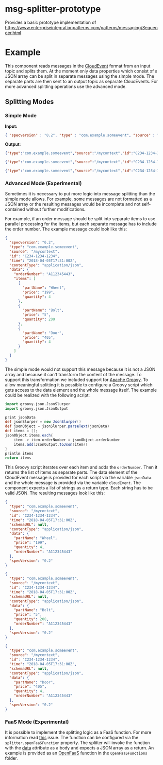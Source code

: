 # msg-splitter-prototype

Provides a basic prototype implementation of https://www.enterpriseintegrationpatterns.com/patterns/messaging/Sequencer.html

# Example

This component reads messages in the [CloudEvent](https://github.com/cloudevents/spec/blob/v0.2/json-format.md) format from an input topic and splits them.
At the moment only data properties which consist of a JSON array can be split in separate messages using the simple mode. The separate parts are then sent to an output topic
as separate CloudEvents. For more advanced splitting operations use the advanced mode.

## Splitting Modes

### Simple Mode

**Input:**
```JSON
{ "specversion" : "0.2", "type" : "com.example.someevent", "source" : "/mycontext", "id" : "C234-1234-1234", "time" : "2018-04-05T17:31:00Z", "contentType" : "application/json", "data" :  [ "Content1", "Content2", "Content3" ]  }
```
**Output:**
```JSON
{"type":"com.example.someevent","source":"/mycontext","id":"C234-1234-1234","time":"2018-04-05T17:31:00Z","schemaURL":null,"contentType":"application/json","data":"Content1","specVersion":"0.2"}
```
```JSON
{"type":"com.example.someevent","source":"/mycontext","id":"C234-1234-1234","time":"2018-04-05T17:31:00Z","schemaURL":null,"contentType":"application/json","data":"Content2","specVersion":"0.2"}
```
```JSON
{"type":"com.example.someevent","source":"/mycontext","id":"C234-1234-1234","time":"2018-04-05T17:31:00Z","schemaURL":null,"contentType":"application/json","data":"Content3","specVersion":"0.2"}
```

### Advanced Mode (Experimental)

Sometimes it is necessary to put more logic into message splitting than the simple mode allows. For example, some messages are not formatted as a JSON array or the resulting messages
would be incomplete and not self-contained without further modifications.

For example, if an order message should be split into separate items to use parallel processing for the items, but each separate message has to include the order number. The example message could look like this:
```JSON
{
  "specversion": "0.2",
  "type": "com.example.someevent",
  "source": "/mycontext",
  "id": "C234-1234-1234",
  "time": "2018-04-05T17:31:00Z",
  "contentType": "application/json",
  "data": {
    "orderNumber": "A112345443",
    "items": [
      {
        "partName": "Wheel",
        "price": "199",
        "quantity": 4
      },
      {
        "partName": "Bolt",
        "price": "5",
        "quantity": 200
      },
      {
        "partName": "Door",
        "price": "405",
        "quantity": 4
      }
    ]
  }
}
```
The simple mode would not support this message because it is not a JSON array and because it can't transform the content of the message. To support this transformation we included support for
[Apache Groovy](http://groovy-lang.org/).
To allow meaningful splitting it is possible to configure a Groovy script which gets access to the data element and the whole message itself.
The example could be realized with the following script:
```Groovy
import groovy.json.JsonSlurper
import groovy.json.JsonOutput

print jsonData
def jsonSlurper = new JsonSlurper()
def jsonObject = jsonSlurper.parseText(jsonData)
def items = [];
jsonObject.items.each{ 
    item -> item.orderNumber = jsonObject.orderNumber
    items.add(JsonOutput.toJson(item))
}
println items
return items
```
This Groovy script iterates over each item and adds the `orderNumber`. Then it returns the list of items as separate parts. 
The data element of the CloudEvent message is provided for each script via the variable `jsonData` and the whole message is provided via the variable `cloudEvent`.
The component expects a list of strings as a return type. Each string has to be valid JSON. 
The resulting messages look like this:

```JSON
{
  "type": "com.example.someevent",
  "source": "/mycontext",
  "id": "C234-1234-1234",
  "time": "2018-04-05T17:31:00Z",
  "schemaURL": null,
  "contentType": "application/json",
  "data": {
    "partName": "Wheel",
    "price": "199",
    "quantity": 4,
    "orderNumber": "A112345443"
  },
  "specVersion": "0.2"
}
```

```JSON
{
  "type": "com.example.someevent",
  "source": "/mycontext",
  "id": "C234-1234-1234",
  "time": "2018-04-05T17:31:00Z",
  "schemaURL": null,
  "contentType": "application/json",
  "data": {
    "partName": "Bolt",
    "price": "5",
    "quantity": 200,
    "orderNumber": "A112345443"
  },
  "specVersion": "0.2"
}
```

```JSON
{
  "type": "com.example.someevent",
  "source": "/mycontext",
  "id": "C234-1234-1234",
  "time": "2018-04-05T17:31:00Z",
  "schemaURL": null,
  "contentType": "application/json",
  "data": {
    "partName": "Door",
    "price": "405",
    "quantity": 4,
    "orderNumber": "A112345443"
  },
  "specVersion": "0.2"
}
```

### FaaS Mode (Experimental)

It is possible to implement the splitting logic as a FaaS function. 
For more information read [this](https://github.com/UST-MICO/mico/issues/712) issue.
The function can be configured via the `splitter.openFaaSFunction` property.
The splitter will invoke the function with the [data](https://github.com/cloudevents/spec/blob/v0.2/json-format.md) attribute as a body and expects a JSON array as a return. An example is provided as an [OpenFaaS](https://github.com/openfaas/faas) function in the `OpenFaaSFunctions` folder.